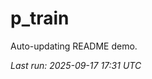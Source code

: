 # p_train

Auto-updating README demo.

<!--START_SECTION:status-->
_Last run: 2025-09-17 17:31 UTC_
<!--END_SECTION:status-->


































































































































































































































































































































































































































































































































































































